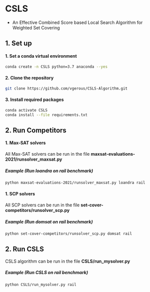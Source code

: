 # CSLS
- An Effective Combined Score based Local Search Algorithm for Weighted Set Covering


## 1. Set up
#### 1. Set a conda virtual environment
```bash
conda create -n CSLS python=3.7 anaconda --yes
```

#### 2. Clone the repository
```bash
git clone https://github.com/vgerous/CSLS-Algorithm.git
```

#### 3. Install required packages
```bash
conda activate CSLS
conda install --file requirements.txt
```


## 2. Run Competitors
#### 1. Max-SAT solvers
All Max-SAT solvers can be run in the file **maxsat-evaluations-2021/runsolver_maxsat.py**

##### Example (Run loandra on rail benchmark)
```bash
python maxsat-evaluations-2021/runsolver_maxsat.py loandra rail
```

#### 1. SCP solvers
All SCP solvers can be run in the file **set-cover-competitors/runsolver_scp.py**

##### Example (Run domsat on rail benchmark)
```bash
python set-cover-competitors/runsolver_scp.py domsat rail
```

## 2. Run CSLS

CSLS algorithm can be run in the file **CSLS/run_mysolver.py**

##### Example (Run CSLS on rail benchmark)
```bash
python CSLS/run_mysolver.py rail
```
